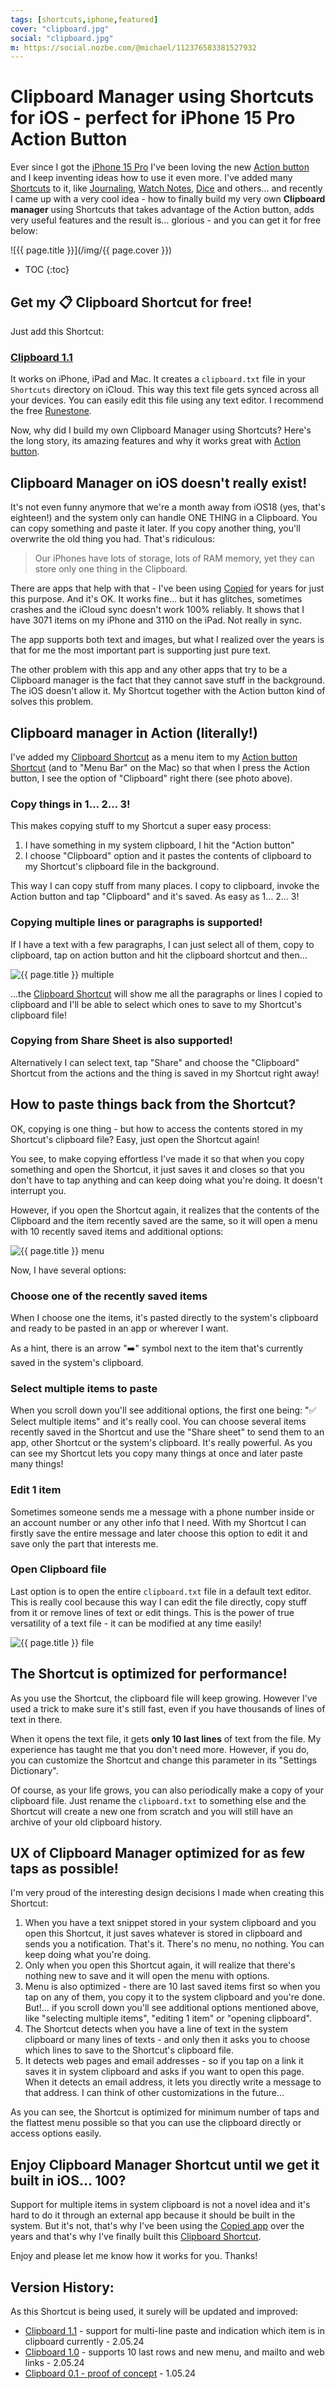 ```yaml
---
tags: [shortcuts,iphone,featured]
cover: "clipboard.jpg"
social: "clipboard.jpg"
m: https://social.nozbe.com/@michael/112376583381527932
---
```


# Clipboard Manager using Shortcuts for iOS - perfect for iPhone 15 Pro Action Button

Ever since I got the [iPhone 15 Pro](/iphone15) I've been loving the new [Action button](/action/) and I keep inventing ideas how to use it even more. I've added many [Shortcuts](/shortcuts) to it, like [Journaling](/journal), [Watch Notes](/watchnotes/), [Dice](/dice-shortcut/) and others… and recently I came up with a very cool idea - how to finally build my very own **Clipboard manager** using Shortcuts that takes advantage of the Action button, adds very useful features and the result is… glorious - and you can get it for free below:

<!--More-->

![{{ page.title }}](/img/{{ page.cover }})

* TOC
{:toc}

## Get my 📋 Clipboard Shortcut for free!

Just add this Shortcut:

### [Clipboard 1.1][c]

It works on iPhone, iPad and Mac. It creates a `clipboard.txt` file in your `Shortcuts` directory on iCloud. This way this text file gets synced across all your devices. You can easily edit this file using any text editor. I recommend the free [Runestone][r].

Now, why did I build my own Clipboard Manager using Shortcuts? Here's the long story, its amazing features and why it works great with [Action button](/action).

## Clipboard Manager on iOS doesn't really exist!

It's not even funny anymore that we're a month away from iOS18 (yes, that's eighteen!) and the system only can handle ONE THING in a Clipboard. You can copy something and paste it later. If you copy another thing, you'll overwrite the old thing you had. That's ridiculous:

> Our iPhones have lots of storage, lots of RAM memory, yet they can store only one thing in the Clipboard.

There are apps that help with that - I've been using [Copied][cp] for years for just this purpose. And it's OK. It works fine… but it has glitches, sometimes crashes and the iCloud sync doesn't work 100% reliably. It shows that I have 3071 items on my iPhone and 3110 on the iPad. Not really in sync.

The app supports both text and images, but what I realized over the years is that for me the most important part is supporting just pure text.

The other problem with this app and any other apps that try to be a Clipboard manager is the fact that they cannot save stuff in the background. The iOS doesn't allow it. My Shortcut together with the Action button kind of solves this problem.

## Clipboard manager in Action (literally!)

I've added my [Clipboard Shortcut][c] as a menu item to my [Action button Shortcut](/action) (and to "Menu Bar" on the Mac) so that when I press the Action button, I see the option of "Clipboard" right there (see photo above).

### Copy things in 1… 2… 3!

This makes copying stuff to my Shortcut a super easy process:

1. I have something in my system clipboard, I hit the "Action button"
2. I choose "Clipboard" option and it pastes the contents of clipboard to my Shortcut's clipboard file in the background.

This way I can copy stuff from many places. I copy to clipboard, invoke the Action button and tap "Clipboard" and it's saved. As easy as 1… 2… 3!

### Copying multiple lines or paragraphs is supported!

If I have a text with a few paragraphs, I can just select all of them, copy to clipboard, tap on action button and hit the clipboard shortcut and then…

![{{ page.title }} multiple](/img/clipboard-multiple.jpg)

…the [Clipboard Shortcut][c] will show me all the paragraphs or lines I copied to clipboard and I'll be able to select which ones to save to my Shortcut's clipboard file!

### Copying from Share Sheet is also supported!

Alternatively I can select text, tap "Share" and choose the "Clipboard" Shortcut from the actions and the thing is saved in my Shortcut right away!

## How to paste things back from the Shortcut?

OK, copying is one thing - but how to access the contents stored in my Shortcut's clipboard file? Easy, just open the Shortcut again!

You see, to make copying effortless I've made it so that when you copy something and open the Shortcut, it just saves it and closes so that you don't have to tap anything and can keep doing what you're doing. It doesn't interrupt you.

However, if you open the Shortcut again, it realizes that the contents of the Clipboard and the item recently saved are the same, so it will open a menu with 10 recently saved items and additional options:

![{{ page.title }} menu](/img/clipboard-menu.jpg)

Now, I have several options:

### Choose one of the recently saved items

When I choose one the items, it's pasted directly to the system's clipboard and ready to be pasted in an app or wherever I want.

As a hint, there is an arrow "➡️" symbol next to the item that's currently saved in the system's clipboard.

### Select multiple items to paste

When you scroll down you'll see additional options, the first one being: "✅ Select multiple items" and it's really cool. You can choose several items recently saved in the Shortcut and use the "Share sheet" to send them to an app, other Shortcut or the system's clipboard. It's really powerful. As you can see my Shortcut lets you copy many things at once and later paste many things!

### Edit 1 item

Sometimes someone sends me a message with a phone number inside or an account number or any other info that I need. With my Shortcut I can firstly save the entire message and later choose this option to edit it and save only the part that interests me.

### Open Clipboard file

Last option is to open the entire `clipboard.txt` file in a default text editor. This is really cool because this way I can edit the file directly, copy stuff from it or remove lines of text or edit things. This is the power of true versatility of a text file - it can be modified at any time easily!

![{{ page.title }} file](/img/clipboard-file.jpg)

## The Shortcut is optimized for performance!

As you use the Shortcut, the clipboard file will keep growing. However I've used a trick to make sure it's still fast, even if you have thousands of lines of text in there.

When it opens the text file, it gets **only 10 last lines** of text from the file. My experience has taught me that you don't need more. However, if you do, you can customize the Shortcut and change this parameter in its "Settings Dictionary".

Of course, as your life grows, you can also periodically make a copy of your clipboard file. Just rename the `clipboard.txt` to something else and the Shortcut will create a new one from scratch and you will still have an archive of your old clipboard history.

## UX of Clipboard Manager optimized for as few taps as possible!

I'm very proud of the interesting design decisions I made when creating this Shortcut:

1. When you have a text snippet stored in your system clipboard and you open this Shortcut, it just saves whatever is stored in clipboard and sends you a notification. That's it. There's no menu, no nothing. You can keep doing what you're doing.
2. Only when you open this Shortcut again, it will realize that there's nothing new to save and it will open the menu with options.
3. Menu is also optimized - there are 10 last saved items first so when you tap on any of them, you copy it to the system clipboard and you're done. But!… if you scroll down you'll see additional options mentioned above, like "selecting multiple items", "editing 1 item" or "opening clipboard".
4. The Shortcut detects when you have a line of text in the system clipboard or many lines of texts - and only then it asks you to choose which lines to save to the Shortcut's clipboard file.
5. It detects web pages and email addresses - so if you tap on a link it saves it in system clipboard and asks if you want to open this page. When it detects an email address, it lets you directly write a message to that address. I can think of other customizations in the future…

As you can see, the Shortcut is optimized for minimum number of taps and the flattest menu possible so that you can use the clipboard directly or access options easily.

## Enjoy Clipboard Manager Shortcut until we get it built in iOS… 100?

Support for multiple items in system clipboard is not a novel idea and it's hard to do it through an external app because it should be built in the system. But it's not, that's why I've been using the [Copied app][cp] over the years and that's why I've finally built this [Clipboard Shortcut][c].

Enjoy and please let me know how it works for you. Thanks!

## Version History:

As this Shortcut is being used, it surely will be updated and improved:

- [Clipboard 1.1][c] - support for multi-line paste and indication which item is in clipboard currently - 2.05.24
- [Clipboard 1.0](https://www.icloud.com/shortcuts/49b034b005ce432a9c40fff2bc574842) - supports 10 last rows and new menu, and mailto and web links - 2.05.24
- [Clipboard 0.1 - proof of concept](https://www.icloud.com/shortcuts/fc33fbf9f9134ec0aa5f54839c1d8fd2) - 1.05.24


[c]: https://www.icloud.com/shortcuts/b9e5294f573047cc9e15d5d7ffa58874
[r]: https://runestone.app
[cp]: https://www.macstories.net/reviews/copied-a-full-featured-clipboard-manager-for-ios-9/

[n]: https://michael.gratis/nozbe
[np]: https://michael.gratis/nozbepersonal
